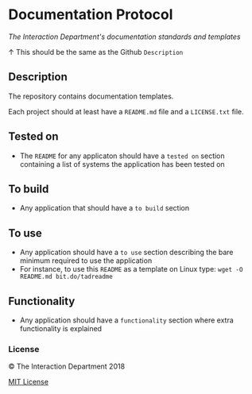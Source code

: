 # Documentation Protocol
*The Interaction Department's documentation standards and templates*

&uparrow; This should be the same as the Github `Description`

## Description
The repository contains documentation templates.

Each project should at least have a `README.md` file and a `LICENSE.txt` file.

## Tested on
- The `README` for any applicaton should have a `tested on` section containing a list of systems the application has been tested on

## To build
- Any application that should have a `to build` section

## To use
- Any application should have a `to use` section describing the bare minimum required to use the application
- For instance, to use this `README` as a template on Linux type: `wget -O README.md bit.do/tadreadme`

## Functionality
- Any application should have a `functionality` section where extra functionality is explained

### License

:copyright: The Interaction Department 2018

[MIT License](http://en.wikipedia.org/wiki/MIT_License)
